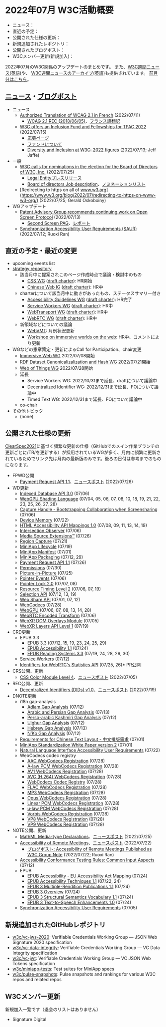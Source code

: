 # 2022年07月 W3C活動概要

- ニュース：
- 直近の予定：
- 公開された仕様の更新：
- 新規追加されたレポジトリ：
- 公開されたブログポスト：
- W3Cメンバー更新(新規加入)：

2022年07月のW3C関係のアップデートのまとめです。
また、[W3C週間ニュース(英語)](https://www.w3.org/News/Public/)や、
[W3C週間ニュースのアーカイブ(英語)](https://lists.w3.org/Archives/Public/w3c-announce/2022JulSep/subject.html)も提供されています。
[前月分はこちら](202206.md)。

## [ニュース](https://www.w3.org/blog/news/)・[ブログポスト](https://www.w3.org/blog/)

* ニュース
  * [Authorized Translation of WCAG 2.1 in French](https://www.w3.org/blog/news/archives/9607) (2022/07/11)
    * [WCAG 2.1 REC (2018/06/05)](https://www.w3.org/TR/2018/REC-WCAG21-20180605/)、[フランス語翻訳](https://www.w3.org/Translations/WCAG21-fr/)
  * [W3C offers an Inclusion Fund and Fellowships for TPAC 2022](https://www.w3.org/blog/news/archives/9613) (2022/07/15)
    * [応募ページ](https://gzobeteisdd.typeform.com/to/NuqcYrI3)
    * [ファンドについて](https://www.w3.org/2022/09/TPAC/registration.html#inclusion-fund)
    * [Diversity and Inclusion at W3C: 2022 figures](https://www.w3.org/blog/2022/07/diversity-and-inclusion-at-w3c-2022-figures/) (2022/07/13; Jeff Jaffe)
* 一般
  * [W3C calls for nominations in the election for the Board of Directors of W3C, Inc.](https://www.w3.org/blog/news/archives/9631) (2022/07/25)
    * [Legal Entityプレスリリース](https://www.w3.org/2022/06/pressrelease-w3c-le.html.en)
    * [Board of directors Job description](https://www.w3.org/2022/07/w3c-board-of-directors-job-description)、[ノミネーションリスト](https://www.w3.org/2022/08/bod-nominations)
  * [Redirecting to https on all of www.w3.org](https://www.w3.org/blog/2022/07/redirecting-to-https-on-www-w3-org/) (2022/07/25; Gerald Oskoboiny)
* WGアップデート
  * [Patent Advisory Group recommends continuing work on Open Screen Protocol](https://www.w3.org/blog/news/archives/9610) (2022/07/13)
    * [Second Screen PAG](https://www.w3.org/2021/08/secondscreen-pag/)、[レポート](https://www.w3.org/2021/08/secondscreen-pag/report)
  * [Synchronization Accessibility User Requirements (SAUR)](https://www.w3.org/blog/2022/07/synchronization-accessibility-user-requirements-saur/) (2022/07/12; Ruoxi Ran)

## 直近の予定・最近の変更

* upcoming events list
* [strategy repository](https://github.com/w3c/strategy/issues)
  * 該当月中に提案されこのページ作成時点で議論・検討中のもの
    * [CSS WG](https://github.com/w3c/strategy/issues/338) ([draft charter](https://w3c.github.io/charter-drafts/2022/css-2022.html)): HR開始
    * [Chinese Web IG](https://github.com/w3c/strategy/issues/336) ([draft charter](https://w3c.github.io/chinese-ig-charter/charter-2022.html)): HR中
  * charterについて該当月中に動きがあったもの、ステータスサマリー付き
    * [Accessibility Guidelines WG](https://github.com/w3c/strategy/issues/332) ([draft charter](https://www.w3.org/2022/06/draft-ag-charter)): HR完了
    * [Service Workers WG](https://github.com/w3c/strategy/issues/334) ([draft charter](https://w3c.github.io/charter-drafts/sw-2022.html)): HR中
    * [WebTransport WG](https://github.com/w3c/strategy/issues/333) ([draft charter](https://w3c.github.io/charter-drafts/wt-2022.html)): HR中
    * [WebRTC WG](https://github.com/w3c/strategy/issues/331) ([draft charter](http://w3c.github.io/webrtc-charter/webrtc-charter.html)): HR中
  * 新領域などについての議論
    * [WebVMT](https://github.com/w3c/strategy/issues/113): 月例状況更新
    * [Workshop on immersive worlds on the web](https://github.com/w3c/strategy/issues/324): HR中、コメントにより更新
* WGなどの憲章策定・更新によるCall for Participation、chair変更
  * [Immersive Web WG](https://www.w3.org/2022/07/immersive-web-wg-charter.html) 2022/07/08開始
  * [RDF Dataset Canonicalizalization and Hash WG](https://www.w3.org/2022/07/rch-wg-charter/) 2022/07/21開始
  * [Web of Things WG](https://www.w3.org/2022/07/wot-wg-2022.html) 2022/07/28開始
  * 延長
    * Service Workers WG: 2022/10/31まで延長、draftについて議論中
    * Decentralized Identifier WG: 2022/12/31まで延長、FOについて議論中
    * Timed Text WG: 2022/12/31まで延長、FOについて議論中
  * co-chair
* その他トピック
  * (none)

## 公開された仕様の更新

[ClearSpec2021](https://github.com/w3c/tr-pages/blob/main/clearspec2021.md)に基づく頻繁な更新の仕様（GitHubでのメイン作業ブランチの更新ごとに/TR/を更新する）が採用されているWGが多く、月内に頻繁に更新されているためでリンク先は月内の最新版のみです。後ろの日付は参考までのものになります。

* FPWD公開
  * [Payment Request API 1.1](https://www.w3.org/TR/2022/WD-payment-request-1.1-20220726/)、[ニュースポスト](https://www.w3.org/blog/news/archives/9644) (2022/07/26)
* WD更新
   * [Indexed Database API 3.0](https://www.w3.org/TR/2022/WD-IndexedDB-3-20220706/) (07/06)
   * [WebGPU Shading Language](https://www.w3.org/TR/2022/WD-WGSL-20220728/) (07/04, 05, 06, 07, 08, 10, 18, 19, 21, 22, 23, 25, 26, 27, 28)
   * [Capture Handle - Bootstrapping Collaboration when Screensharing](https://www.w3.org/TR/2022/WD-capture-handle-identity-20220706/) (07/06)
   * [Device Memory](https://www.w3.org/TR/2022/WD-device-memory-1-20220722/) (07/22)
   * [HTML Accessibility API Mappings 1.0](https://www.w3.org/TR/2022/WD-html-aam-1.0-20220719/) (07/08, 09, 11, 13, 14, 19)
   * [Intersection Observer](https://www.w3.org/TR/2022/WD-intersection-observer-20220706/) (07/06)
   * [Media Source Extensions™](https://www.w3.org/TR/2022/WD-media-source-2-20220726/) (07/26)
   * [Region Capture](https://www.w3.org/TR/2022/WD-mediacapture-region-20220721/) (07/21)
   * [MiniApp Lifecycle](https://www.w3.org/TR/2022/WD-miniapp-lifecycle-20220719/) (07/19)
   * [MiniApp Manifest](https://www.w3.org/TR/2022/WD-miniapp-manifest-20220701/) (07/01)
   * [MiniApp Packaging](https://www.w3.org/TR/2022/WD-miniapp-packaging-20220729/) (07/12, 29)
   * [Payment Request API 1.1](https://www.w3.org/TR/2022/WD-payment-request-1.1-20220726/) (07/26)
   * [Permissions](https://www.w3.org/TR/2022/WD-permissions-20220730/) (07/30)
   * [Picture-in-Picture](https://www.w3.org/TR/2022/WD-picture-in-picture-20220725/) (07/25)
   * [Pointer Events](https://www.w3.org/TR/2022/WD-pointerevents3-20220706/) (07/06)
   * [Pointer Lock 2.0](https://www.w3.org/TR/2022/WD-pointerlock-2-20220708/) (07/07, 08)
   * [Resource Timing Level 2](https://www.w3.org/TR/2022/WD-resource-timing-2-20220719/) (07/06, 07, 19)
   * [Selection API](https://www.w3.org/TR/2022/WD-selection-api-20220719/) (07/12, 13, 19)
   * [Web Share API](https://www.w3.org/TR/2022/WD-web-share-20220712/) (07/01, 07, 12)
   * [WebCodecs](https://www.w3.org/TR/2022/WD-webcodecs-20220728/) (07/28)
   * [WebGPU](https://www.w3.org/TR/2022/WD-webgpu-20220728/) (07/06, 07, 08, 13, 14, 28)
   * [WebRTC Encoded Transform](https://www.w3.org/TR/2022/WD-webrtc-encoded-transform-20220706/) (07/06)
   * [WebXR DOM Overlays Module](https://www.w3.org/TR/2022/WD-webxr-dom-overlays-1-20220705/) (07/05)
   * [WebXR Layers API Level 1](https://www.w3.org/TR/2022/WD-webxrlayers-1-20220719/) (07/19)
* CRD更新
  * EPUB 3.3
    * [EPUB 3.3](https://www.w3.org/TR/2022/CRD-epub-33-20220729/) (07/12, 15, 19, 23, 24, 25, 29)
    * [EPUB Accessibility 1.1](https://www.w3.org/TR/2022/CRD-epub-a11y-11-20220724/) (07/24)
    * [EPUB Reading Systems 3.3](https://www.w3.org/TR/2022/CRD-epub-rs-33-20220730/) (07/19, 24, 28, 29, 30)
  * [Service Workers](https://www.w3.org/TR/2022/CRD-service-workers-20220712/) (07/12)
  * [Identifiers for WebRTC's Statistics API](https://www.w3.org/TR/2022/CRD-webrtc-stats-20220726/) (07/25, 26)* PR公開
* CRS公開、更新
  * [CSS Color Module Level 4](https://www.w3.org/TR/2022/CR-css-color-4-20220705/)、[ニュースポスト](https://www.w3.org/blog/news/archives/9603) (2022/07/05)
* REC公開、更新
  * [Decentralized Identifiers (DIDs) v1.0](https://www.w3.org/TR/2022/REC-did-core-20220719/)、[ニュースポスト](https://www.w3.org/blog/news/archives/9618) (2022/07/19)
* DNOTE更新
  * i18n gap-analysis
    * [Adlam Gap Analysis](https://www.w3.org/TR/2022/DNOTE-adlm-gap-20220712/) (07/12)
    * [Arabic and Persian Gap Analysis](https://www.w3.org/TR/2022/DNOTE-alreq-gap-20220713/) (07/13)
    * [Perso-arabic Kashmiri Gap Analysis](https://www.w3.org/TR/2022/DNOTE-arab-ks-gap-20220712/) (07/12)
    * [Uighur Gap Analysis](https://www.w3.org/TR/2022/DNOTE-arab-ug-gap-20220712/) (07/12)
    * [Hebrew Gap Analysis](https://www.w3.org/TR/2022/DNOTE-hebr-gap-20220713/) (07/13)
    * [N’Ko Gap Analysis](https://www.w3.org/TR/2022/DNOTE-nkoo-gap-20220712/) (07/12)
  * [Requirements for Chinese Text Layout - 中文排版需求](https://www.w3.org/TR/2022/DNOTE-clreq-20220701/) (07/01)
  * [MiniApp Standardization White Paper version 2](https://www.w3.org/TR/2022/DNOTE-mini-app-white-paper-20220701/) (07/01)
  * [Natural Language Interface Accessibility User Requirements](https://www.w3.org/TR/2022/DNOTE-naur-20220722/) (07/22)
  * WebCodecs codec registry
    * [AAC WebCodecs Registration](https://www.w3.org/TR/2022/DNOTE-webcodecs-aac-codec-registration-20220728/) (07/28)
    * [A-law PCM WebCodecs Registration](https://www.w3.org/TR/2022/DNOTE-webcodecs-alaw-codec-registration-20220728/) (07/28)
    * [AV1 WebCodecs Registration](https://www.w3.org/TR/2022/DNOTE-webcodecs-av1-codec-registration-20220728/) (07/28)
    * [AVC (H.264) WebCodecs Registration](https://www.w3.org/TR/2022/DNOTE-webcodecs-avc-codec-registration-20220728/) (07/28)
    * [WebCodecs Codec Registry](https://www.w3.org/TR/2022/DNOTE-webcodecs-codec-registry-20220728/) (07/28)
    * [FLAC WebCodecs Registration](https://www.w3.org/TR/2022/DNOTE-webcodecs-flac-codec-registration-20220728/) (07/28)
    * [MP3 WebCodecs Registration](https://www.w3.org/TR/2022/DNOTE-webcodecs-mp3-codec-registration-20220728/) (07/28)
    * [Opus WebCodecs Registration](https://www.w3.org/TR/2022/DNOTE-webcodecs-opus-codec-registration-20220728/) (07/28)
    * [Linear PCM WebCodecs Registration](https://www.w3.org/TR/2022/DNOTE-webcodecs-pcm-codec-registration-20220728/) (07/28)
    * [u-law PCM WebCodecs Registration](https://www.w3.org/TR/2022/DNOTE-webcodecs-ulaw-codec-registration-20220728/) (07/28)
    * [Vorbis WebCodecs Registration](https://www.w3.org/TR/2022/DNOTE-webcodecs-vorbis-codec-registration-20220728/) (07/28)
    * [VP8 WebCodecs Registration](https://www.w3.org/TR/2022/DNOTE-webcodecs-vp8-codec-registration-20220728/) (07/28)
    * [VP9 WebCodecs Registration](https://www.w3.org/TR/2022/DNOTE-webcodecs-vp9-codec-registration-20220728/) (07/28)
* NOTE公開、更新
  * [MathML Media-type Declarations](https://www.w3.org/TR/2022/NOTE-mathml-media-types-20220721/)、[ニュースポスト](https://www.w3.org/blog/news/archives/9629) (2022/07/25)
  * [Accessibility of Remote Meetings](https://www.w3.org/TR/2022/NOTE-remote-meetings-20220722/)、[ニュースポスト](https://www.w3.org/blog/news/archives/9625) (2022/07/22)
    * [ブログポスト: Accessibility of Remote Meetings Published as W3C Group Note](https://www.w3.org/blog/2022/07/accessibility-of-remote-meetings-published-as-w3c-group-note/) (2022/07/22; Ruoxi Ran)
  * [Accessibility Conformance Testing Rules: Common Input Aspects](https://www.w3.org/TR/2022/NOTE-act-rules-aspects-20220712/) (07/12)
  * EPUB
    * [EPUB Accessibility - EU Accessibility Act Mapping](https://www.w3.org/TR/2022/NOTE-epub-a11y-eaa-mapping-20220724/) (07/24)
    * [EPUB Accessibility Techniques 1.1](https://www.w3.org/TR/2022/NOTE-epub-a11y-tech-11-20220724/) (07/22, 24)
    * [EPUB 3 Multiple-Rendition Publications 1.1](https://www.w3.org/TR/2022/NOTE-epub-multi-rend-11-20220724/) (07/24)
    * [EPUB 3 Overview](https://www.w3.org/TR/2022/NOTE-epub-overview-33-20220724/) (07/24)
    * [EPUB 3 Structural Semantics Vocabulary 1.1](https://www.w3.org/TR/2022/NOTE-epub-ssv-11-20220724/) (07/24)
    * [EPUB 3 Text-to-Speech Enhancements 1.0](https://www.w3.org/TR/2022/NOTE-epub-tts-10-20220724/) (07/24)
  * [Synchronization Accessibility User Requirements](https://www.w3.org/TR/2022/NOTE-saur-20220705/) (07/05)

## 新規追加されたGitHubレポジトリ

* [w3c/vc-jws-2020](https://github.com/w3c/vc-jws-2020): Verifiable Credentials Working Group — JSON Web Signature 2020 specification
* [w3c/vc-data-integrity](https://github.com/w3c/vc-data-integrity): Verifiable Credentials Working Group — VC Data Integrity specification
* [w3c/vc-jwt](https://github.com/w3c/vc-jwt): Verifiable Credentials Working Group — VC JSON Web Tokens specification
* [w3c/miniapp-tests](https://github.com/w3c/miniapp-tests): Test suites for MiniApp specs
* [w3c/pulse-snapshots](https://github.com/w3c/pulse-snapshots): Pulse snapshots and rankings for various W3C repos and related repos

## W3Cメンバー更新

新規加入一覧です（退会のリストはありません）

* Signature Digital
